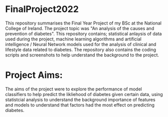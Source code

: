 # FinalProject2022
This repository summarises the Final Year Project of my BSc at the National College of Ireland. The project topic was "An analysis of the causes and prevention of diabetes". This repository contains; statistical anlaysis of data used during the project, machine learning algorithms and artificial intelligence / Neural Network models used for the analysis of clinical and lifestyle data related to diabetes. The repository also contains the coding scripts and screenshots to help understand the background to the project. 
# Project Aims:
The aims of the project were to explore the performance of model classifiers to help predict the likliehood of diabetes given certain data, using statistcial analysis to understand the background importance of features and models to understand that factors had the most effect on predicting diabetes. 
